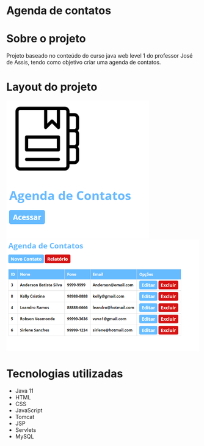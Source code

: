 # Agenda de contatos

# Sobre o projeto
Projeto baseado no conteúdo do curso java web level 1 do professor José de Assis,
tendo como objetivo criar uma agenda de contatos.

# Layout do projeto
![tela1](https://github.com/Anderson-Batista/java-Web/blob/master/assets/img1.PNG)
![tela2](https://github.com/Anderson-Batista/java-Web/blob/master/assets/img2.PNG)

# Tecnologias utilizadas
- Java 11
- HTML
- CSS
- JavaScript
- Tomcat
- JSP
- Servlets
- MySQL
